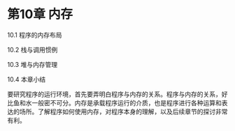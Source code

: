 # 第10章 内存

10.1 程序的内存布局

10.2 栈与调用惯例

10.3 堆与内存管理

10.4 本章小结

要研究程序的运行环境，首先要弄明白程序与内存的关系。程序与内存的关系，好比鱼和水一般密不可分。内存是承载程序运行的介质，也是程序进行各种运算和表达的场所。了解程序如何使用内存，对程序本身的理解，以及后续章节的探讨非常有利。
